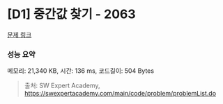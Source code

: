 # [D1] 중간값 찾기 - 2063 

[문제 링크](https://swexpertacademy.com/main/code/problem/problemDetail.do?contestProbId=AV5QPsXKA2UDFAUq) 

### 성능 요약

메모리: 21,340 KB, 시간: 136 ms, 코드길이: 504 Bytes



> 출처: SW Expert Academy, https://swexpertacademy.com/main/code/problem/problemList.do
